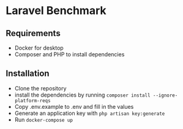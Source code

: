 # Laravel Benchmark

## Requirements
* Docker for desktop
* Composer and PHP to install dependencies

## Installation
* Clone the repository
* install the dependencies by running ```composer install --ignore-platform-reqs```
* Copy .env.example to .env and fill in the values
* Generate an application key with ```php artisan key:generate```
* Run ```docker-compose up```